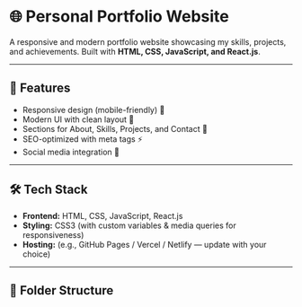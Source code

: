 # 🌐 Personal Portfolio Website  

A responsive and modern portfolio website showcasing my skills, projects, and achievements. Built with **HTML, CSS, JavaScript, and React.js**.  

---

## 🚀 Features  
- Responsive design (mobile-friendly) 📱  
- Modern UI with clean layout 🎨  
- Sections for About, Skills, Projects, and Contact 📂  
- SEO-optimized with meta tags ⚡  
- Social media integration 🔗  

---

## 🛠️ Tech Stack  
- **Frontend:** HTML, CSS, JavaScript, React.js  
- **Styling:** CSS3 (with custom variables & media queries for responsiveness)  
- **Hosting:** (e.g., GitHub Pages / Vercel / Netlify — update with your choice)  

---

## 📂 Folder Structure  
